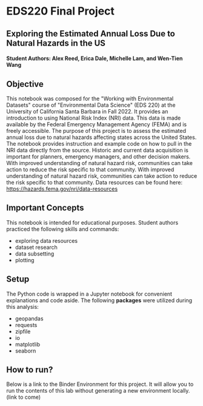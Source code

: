 # EDS220 Final Project

## Exploring the Estimated Annual Loss Due to Natural Hazards in the US

#### Student Authors: Alex Reed, Erica Dale, Michelle Lam, and Wen-Tien Wang

## Objective 
This notebook was composed for the "Working with Environmental Datasets" course of "Environmental Data Science" (EDS 220) at the University of California Santa Barbara in Fall 2022. It provides an introduction to using National Risk Index (NRI) data. This data is made available by the Federal Emergency Management Agency (FEMA) and is freely accessible. The purpose of this project is to assess the estimated annual loss due to natural hazards affecting states across the United States. The notebook provides instruction and example code on how to pull in the NRI data directly from the source. Historic and current data acquisition is important for planners, emergency managers, and other decision makers. With improved understanding of natural hazard risk, communities can take action to reduce the risk specific to that community. With improved understanding of natural hazard risk, communities can take action to reduce the risk specific to that community. Data resources can be found here: https://hazards.fema.gov/nri/data-resources

## Important Concepts
This notebook is intended for educational purposes. Student authors practiced the following skills and commands:
- exploring data resources
- dataset research
- data subsetting
- plotting

## Setup
The Python code is wrapped in a Jupyter notebook for convenient explanations and code aside. The following **packages** were utilized during this analysis:

- geopandas
- requests
- zipfile
- io
- matplotlib
- seaborn

## How to run?
Below is a link to the Binder Environment for this project. It will allow you to run the contents of this lab without generating a new environment locally. (link to come)

